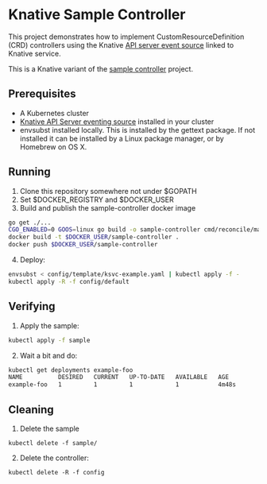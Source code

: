 # Knative Sample Controller

This project demonstrates how to implement CustomResourceDefinition (CRD) controllers using the
Knative [API server event source](https://github.com/knative/eventing-sources/tree/master/contrib/apiserver) linked to Knative service.

This is a Knative variant of the [sample controller](https://github.com/kubernetes/sample-controller) project.

## Prerequisites

- A Kubernetes cluster
- [Knative API Server eventing source](https://github.com/knative/eventing-sources/tree/master/contrib/apiserver/samples) installed in your cluster
- envsubst installed locally. This is installed by the gettext package. If not installed it can be installed by a Linux package manager, or by Homebrew on OS X.

## Running

1. Clone this repository somewhere not under $GOPATH
1. Set $DOCKER_REGISTRY and $DOCKER_USER
1. Build and publish the sample-controller docker image

```sh
go get ./...
CGO_ENABLED=0 GOOS=linux go build -o sample-controller cmd/reconcile/main.go
docker build -t $DOCKER_USER/sample-controller .
docker push $DOCKER_USER/sample-controller
```

4. Deploy:

```sh
envsubst < config/template/ksvc-example.yaml | kubectl apply -f -
kubectl apply -R -f config/default
```

## Verifying

1. Apply the sample:
```sh
kubectl apply -f sample
```

2. Wait a bit and do:
```sh
kubectl get deployments example-foo
NAME          DESIRED   CURRENT   UP-TO-DATE   AVAILABLE   AGE
example-foo   1         1         1            1           4m48s
```


## Cleaning

1. Delete the sample

```shell
kubectl delete -f sample/
```

2. Delete the controller:

```she
kubectl delete -R -f config
```